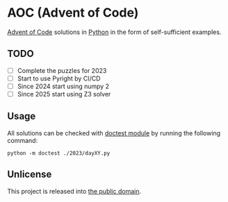 # AOC (Advent of Code)

[Advent of Code](https://adventofcode.com) solutions in [Python](https://www.python.org/) in the form of self-sufficient examples.

## TODO

* [ ] Complete the puzzles for 2023
* [ ] Start to use Pyright by CI/CD
* [ ] Since 2024 start using numpy 2
* [ ] Since 2025 start using Z3 solver

## Usage

All solutions can be checked with [doctest module](https://docs.python.org/3/library/doctest.html) by running the following command:

```shell
python -m doctest ./2023/dayXY.py
```

## Unlicense

This project is released into [the public domain](UNLICENSE).
